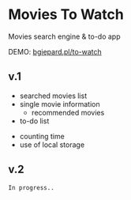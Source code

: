 # Movies To Watch

Movies search engine & to-do app

DEMO: [bgiepard.pl/to-watch](http://bgiepard.pl/to-watch)


## v.1

* searched movies list
* single movie information 
  - recommended movies
* to-do list 
 - counting time 
 - use of local storage

            
## v.2 
    In progress.. 